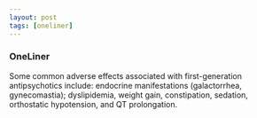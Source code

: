 ```yaml
---
layout: post
tags: [oneliner]
---
```



### OneLiner

Some common adverse effects associated with first-generation antipsychotics include: endocrine manifestations (galactorrhea, gynecomastia); dyslipidemia, weight gain, constipation, sedation, orthostatic hypotension, and QT prolongation.
